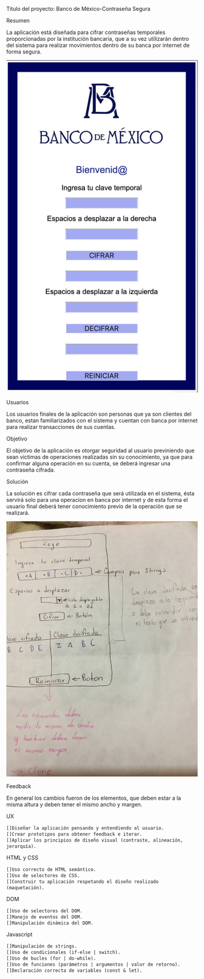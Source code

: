 
Titulo del proyecto: Banco de México-Contraseña Segura

Resumen

 La aplicación está diseñada para cifrar contraseñas temporales proporcionadas por la institución bancaria, que a su vez utilizarán dentro del sistema para realizar movimientos dentro de su banca por internet de  forma segura.
 

<img src= "images/Captura de Pantalla 2020-02-15 a la(s) 23.20.10.png">

Usuarios

Los usuarios finales de la aplicación son personas que ya son clientes del banco, estan familiarizados con el sistema y cuentan con banca por internet para realizar transacciones de sus cuentas.

 Objetivo
 
 El objetivo de la aplicación es otorgar seguridad al usuario previniendo que sean victimas de operaciones realizadas sin su conocimiento, ya que para confirmar alguna operación en su cuenta, se deberá ingresar una contraseña cifrada. 
 
 Solución
 
 La solución es cifrar cada contraseña que será utilizada en el sistema, ésta servirá solo para una operacion en banca por internet y de esta forma el usuario final deberá tener conocimiento previo de la operación que se realizará. 

<img src= "images/IMG_0670 2.JPG">
 
 Feedback 
 
 En general los cambios fueron de los elementos, que deben estar a la misma altura y deben tener el mismo ancho y margen. 
 
 UX

    []Diseñar la aplicación pensando y entendiendo al usuario.
    []Crear prototipos para obtener feedback e iterar.
    []Aplicar los principios de diseño visual (contraste, alineación, jerarquía).

HTML y CSS

    []Uso correcto de HTML semántico.
    []Uso de selectores de CSS.
    []Construir tu aplicación respetando el diseño realizado (maquetación).

DOM

    []Uso de selectores del DOM.
    []Manejo de eventos del DOM.
    []Manipulación dinámica del DOM.

Javascript

    []Manipulación de strings.
    []Uso de condicionales (if-else | switch).
    []Uso de bucles (for | do-while).
    []Uso de funciones (parámetros | argumentos | valor de retorno).
    []Declaración correcta de variables (const & let).



